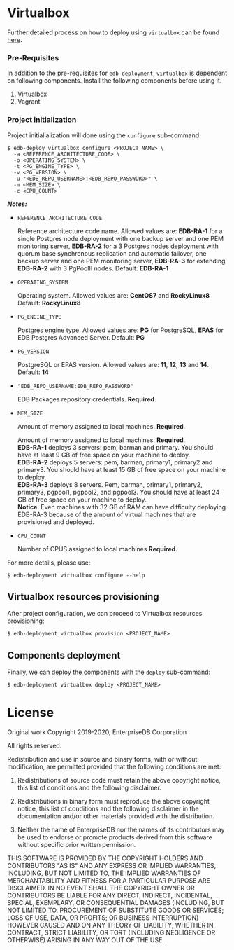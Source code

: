 # Virtualbox

Further detailed process on how to deploy using `virtualbox` can be found 
[here](https://docs.google.com/document/d/1cuzc6ggXWg0qk2oBZevMqfRoDsz52NVd9EqBpt-en1E/edit?usp=sharing).

### Pre-Requisites
In addition to the pre-requisites for `edb-deployment`,
`virtualbox` is dependent on following components. Install the following
components before using it.

1. Virtualbox
2. Vagrant

### Project initialization

Project initialialization will done using the `configure` sub-command:
```shell
$ edb-deploy virtualbox configure <PROJECT_NAME> \
  -a <REFERENCE_ARCHITECTURE_CODE> \
  -o <OPERATING_SYSTEM> \
  -t <PG_ENGINE_TYPE> \
  -v <PG_VERSION> \
  -u "<EDB_REPO_USERNAME>:<EDB_REPO_PASSWORD>" \
  -m <MEM_SIZE> \
  -c <CPU_COUNT>
```

***Notes:***

  * `REFERENCE_ARCHITECTURE_CODE`

    Reference architecture code name. Allowed values are: **EDB-RA-1** for a
    single Postgres node deployment with one backup server and one PEM
    monitoring server, **EDB-RA-2** for a 3 Postgres nodes deployment with
    quorum base synchronous replication and automatic failover, one backup
	server and one PEM monitoring server, **EDB-RA-3** for extending
	**EDB-RA-2** with 3 PgPoolII nodes. Default: **EDB-RA-1**

  * `OPERATING_SYSTEM`

    Operating system. Allowed values are: **CentOS7** and **RockyLinux8**
    Default: **RockyLinux8**

  * `PG_ENGINE_TYPE`

     Postgres engine type. Allowed values are: **PG** for PostgreSQL, **EPAS**
     for EDB Postgres Advanced Server. Default: **PG**

  * `PG_VERSION`

    PostgreSQL or EPAS version. Allowed values are: **11**, **12**, **13** and **14**.
    Default: **14**

  * `"EDB_REPO_USERNAME:EDB_REPO_PASSWORD"`

    EDB Packages repository credentials. **Required**.

  * `MEM_SIZE`

    Amount of memory assigned to local machines. **Required**.

    Amount of memory assigned to local machines. **Required**.  
    **EDB-RA-1** deploys 3 servers: pem, barman and primary. 
    You should have at least 9 GB of free space on your machine to deploy.  
    **EDB-RA-2** deploys 5 servers: pem, barman, primary1, primary2 and primary3. 
    You should have at least 15 GB of free space on your machine to deploy.  
    **EDB-RA-3** deploys 8 servers. Pem, barman, primary1, primary2, primary3, pgpool1, pgpool2, and pgpool3. 
    You should have at least 24 GB of free space on your machine to deploy.  
    **Notice**: Even machines with 32 GB of RAM can have difficulty deploying EDB-RA-3 because of the amount of virtual machines that are provisioned and deployed.

  * `CPU_COUNT`

    Number of CPUS assigned to local machines **Required**.

For more details, please use:
```shell
$ edb-deployment virtualbox configure --help
```

## Virtualbox resources provisioning

After project configuration, we can proceed to Virtualbox resources provisioning:
```shell
$ edb-deployment virtualbox provision <PROJECT_NAME>
```

## Components deployment

Finally, we can deploy the components with the `deploy` sub-command:
```shell
$ edb-deployment virtualbox deploy <PROJECT_NAME>
```

# License

Original work Copyright 2019-2020, EnterpriseDB Corporation

All rights reserved.

Redistribution and use in source and binary forms, with or without
modification, are permitted provided that the following conditions are met:

1. Redistributions of source code must retain the above copyright notice, this
list of conditions and the following disclaimer.

2. Redistributions in binary form must reproduce the above copyright notice,
this list of conditions and the following disclaimer in the documentation
and/or other materials provided with the distribution.

3. Neither the name of EnterpriseDB nor the names of its contributors may be
used to endorse or promote products derived from this software without specific
prior written permission.

THIS SOFTWARE IS PROVIDED BY THE COPYRIGHT HOLDERS AND CONTRIBUTORS "AS IS" AND
ANY EXPRESS OR IMPLIED WARRANTIES, INCLUDING, BUT NOT LIMITED TO, THE IMPLIED
WARRANTIES OF MERCHANTABILITY AND FITNESS FOR A PARTICULAR PURPOSE ARE
DISCLAIMED. IN NO EVENT SHALL THE COPYRIGHT OWNER OR CONTRIBUTORS BE LIABLE FOR
ANY DIRECT, INDIRECT, INCIDENTAL, SPECIAL, EXEMPLARY, OR CONSEQUENTIAL DAMAGES
(INCLUDING, BUT NOT LIMITED TO, PROCUREMENT OF SUBSTITUTE GOODS OR SERVICES;
LOSS OF USE, DATA, OR PROFITS; OR BUSINESS INTERRUPTION) HOWEVER CAUSED AND ON
ANY THEORY OF LIABILITY, WHETHER IN CONTRACT, STRICT LIABILITY, OR TORT
(INCLUDING NEGLIGENCE OR OTHERWISE) ARISING IN ANY WAY OUT OF THE USE.
